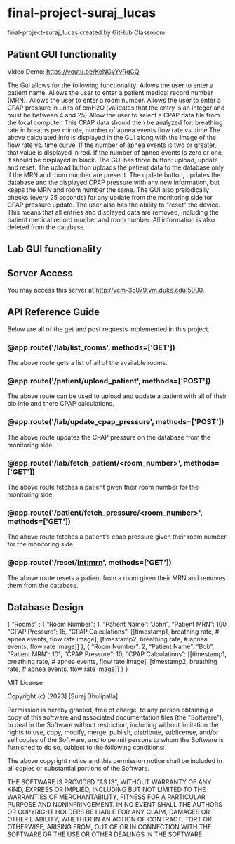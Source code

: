 # final-project-suraj_lucas
final-project-suraj_lucas created by GitHub Classroom

## Patient GUI functionality

Video Demo: [https://youtu.be/KeNGyYvRgCQ ](https://youtu.be/X3FIjRcxxJg?feature=shared)

The Gui allows for the following functionality:
Allows the user to enter a patient name.
Allows the user to enter a patient medical record number (MRN).
Allows the user to enter a room number.
Allows the user to enter a CPAP pressure in units of cmH2O (validates that the entry is an integer and must be between 4 and 25)
Allow the user to select a CPAP data file from the local computer. This CPAP data should then be analyzed for:
    breathing rate in breaths per minute,
    number of apnea events
    flow rate vs. time
The above calculated info is displayed in the GUI along with the image of the flow rate vs. time curve. 
If the number of apnea events is two or greater, that value is displayed in red. If the number of apnea events is zero or one, it should be displayed in black. 
The GUI has three button: upload, update and reset.
The upload button uploads the patient data to the database only if the MRN and room number are present.
The update button, updates the database and the displayed CPAP pressure with any new information, but keeps the MRN and room number the same.
The GUI also preiodically checks (every 25 seconds) for any update from the monitoring side for CPAP pressure update.
The user also has the ability to "reset" the device. This means that all entries and displayed data are removed, including the patient medical record number and room number. All information is also deleted from the database. 

## Lab GUI functionality

## Server Access

You may access this server at http://vcm-35079.vm.duke.edu:5000.


## API Reference Guide
Below are all of the get and post requests implemented in this project. 
### @app.route('/lab/list_rooms', methods=['GET'])
The above route gets a list of all of the available rooms.
### @app.route('/patient/upload_patient', methods=['POST'])
The above route can be used to upload and update a patient with
all of their bio info and there CPAP calculations.
### @app.route('/lab/update_cpap_pressure', methods=['POST'])
The above route updates the CPAP pressure on the database
from the monitoring side. 
### @app.route('/lab/fetch_patient/<room_number>', methods=['GET'])
The above route fetches a patient given their room number for the
monitoring side.
### @app.route('/patient/fetch_pressure/<room_number>', methods=['GET'])
The above route fetches a patient's cpap pressure given their room number for the
monitoring side.
### @app.route('/reset/<int:mrn>', methods=['GET'])
The above route resets a patient from a room given their MRN and removes them from the database.
## Database Design
{
“Rooms” : {
“Room Number”: 1,
“Patient Name”: “John”,
“Patient MRN”: 100,
“CPAP Pressure”: 15,
“CPAP Calculations”: [[timestamp1, breathing rate, # apnea events, flow rate image], [timestamp2, breathing rate, # apnea events, flow rate image]]
}, {
“Room Number”: 2,
“Patient Name”: “Bob”,
“Patient MRN”: 101,
“CPAP Pressure”: 10,
“CPAP Calculations”: [[timestamp1, breathing rate, # apnea events, flow rate image], [timestamp2, breathing rate, # apnea events, flow rate image]]
}
}

MIT License

Copyright (c) [2023] [Suraj Dhulipalla]

Permission is hereby granted, free of charge, to any person obtaining a copy
of this software and associated documentation files (the "Software"), to deal
in the Software without restriction, including without limitation the rights
to use, copy, modify, merge, publish, distribute, sublicense, and/or sell
copies of the Software, and to permit persons to whom the Software is
furnished to do so, subject to the following conditions:

The above copyright notice and this permission notice shall be included in all
copies or substantial portions of the Software.

THE SOFTWARE IS PROVIDED "AS IS", WITHOUT WARRANTY OF ANY KIND, EXPRESS OR
IMPLIED, INCLUDING BUT NOT LIMITED TO THE WARRANTIES OF MERCHANTABILITY,
FITNESS FOR A PARTICULAR PURPOSE AND NONINFRINGEMENT. IN NO EVENT SHALL THE
AUTHORS OR COPYRIGHT HOLDERS BE LIABLE FOR ANY CLAIM, DAMAGES OR OTHER
LIABILITY, WHETHER IN AN ACTION OF CONTRACT, TORT OR OTHERWISE, ARISING FROM,
OUT OF OR IN CONNECTION WITH THE SOFTWARE OR THE USE OR OTHER DEALINGS IN THE
SOFTWARE.
